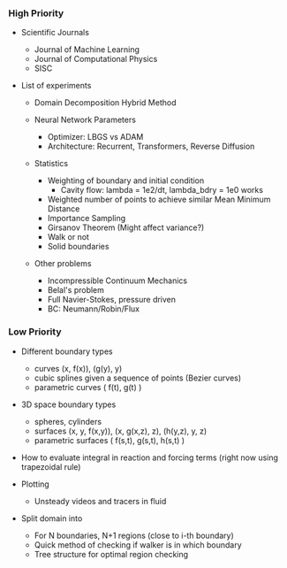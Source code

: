 
### High Priority

+ Scientific Journals
  - Journal of Machine Learning
  - Journal of Computational Physics
  - SISC

+ List of experiments
  - Domain Decomposition Hybrid Method
    
  - Neural Network Parameters
    + Optimizer: LBGS vs ADAM
    + Architecture: Recurrent, Transformers, Reverse Diffusion
  
  - Statistics
    + Weighting of boundary and initial condition
      - Cavity flow: lambda = 1e2/dt, lambda_bdry = 1e0 works
    + Weighted number of points to achieve similar Mean Minimum Distance
    + Importance Sampling
    + Girsanov Theorem (Might affect variance?)
    + Walk or not
    + Solid boundaries
  
  - Other problems
    + Incompressible Continuum Mechanics
    + Belal's problem
    + Full Navier-Stokes, pressure driven
    + BC: Neumann/Robin/Flux


### Low Priority

- Different boundary types
  + curves (x, f(x)), (g(y), y)
  + cubic splines given a sequence of points (Bezier curves)
  + parametric curves ( f(t), g(t) )
  
- 3D space boundary types
  + spheres, cylinders
  + surfaces (x, y, f(x,y)), (x, g(x,z), z), (h(y,z), y, z)
  + parametric surfaces ( f(s,t), g(s,t), h(s,t) )
  
- How to evaluate integral in reaction and forcing terms (right now using trapezoidal rule)
  
- Plotting
  + Unsteady videos and tracers in fluid
  
- Split domain into 
  + For N boundaries, N+1 regions (close to i-th boundary)
  + Quick method of checking if walker is in which boundary
  + Tree structure for optimal region checking 